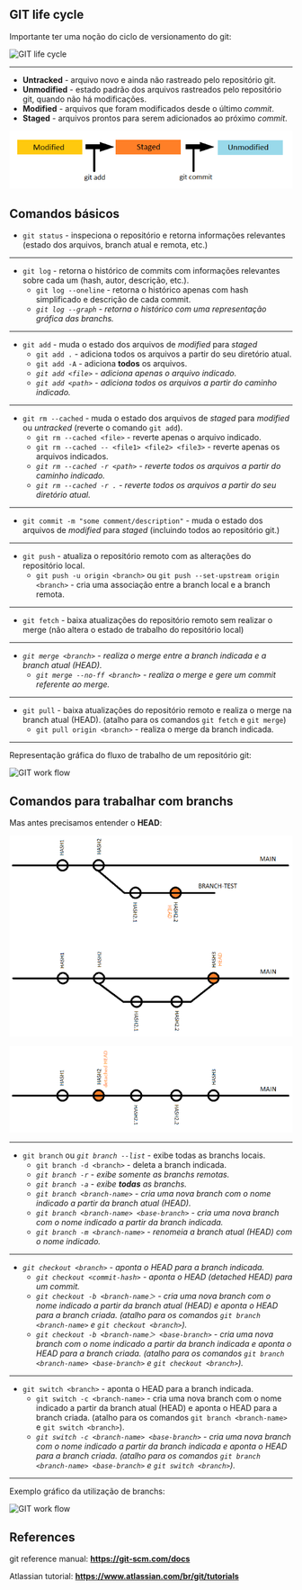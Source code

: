 ## GIT life cycle

Importante ter uma noção do ciclo de versionamento do git:

![GIT life cycle](https://git-scm.com/book/en/v2/images/lifecycle.png)

***

* **Untracked** - arquivo novo e ainda não rastreado pelo repositório git.
* **Unmodified** - estado padrão dos arquivos rastreados pelo repositório git, quando não há modificações.
* **Modified** - arquivos que foram modificados desde o último *commit*.
* **Staged** - arquivos prontos para serem adicionados ao próximo *commit*.

![GIT life cycle](./images/GIT-cycle.png)

## Comandos básicos

* `git status` - inspeciona o repositório e retorna informações relevantes (estado dos arquivos, branch atual e remota, etc.)

***

* `git log` - retorna o histórico de commits com informações relevantes sobre cada um (hash, autor, descrição, etc.).
  * `git log --oneline` - retorna o histórico apenas com hash simplificado e descrição de cada commit.
  * *`git log --graph` - retorna o histórico com uma representação gráfica das branchs.*

***

* `git add` - muda o estado dos arquivos de *modified* para *staged*
  * `git add .` - adiciona todos os arquivos a partir do seu diretório atual.
  * `git add -A` - adiciona **todos** os arquivos.
  * *`git add <file>` - adiciona apenas o arquivo indicado.*
  * *`git add <path>` - adiciona todos os arquivos a partir do caminho indicado.*

***

* `git rm --cached` - muda o estado dos arquivos de *staged* para *modified* ou *untracked* (reverte o comando `git add`).
  * `git rm --cached <file>` - reverte apenas o arquivo indicado.
  * `git rm --cached -- <file1> <file2> <file3>` - reverte apenas os arquivos indicados.
  * *`git rm --cached -r <path>` - reverte todos os arquivos a partir do caminho indicado.*
  * *`git rm --cached -r .` - reverte todos os arquivos a partir do seu diretório atual.*

***

* `git commit -m "some comment/description"` - muda o estado dos arquivos de *modified* para *staged* (incluindo todos ao repositório git.)

***

* `git push` - atualiza o repositório remoto com as alterações do repositório local.
  * `git push -u origin <branch>` ou `git push --set-upstream origin <branch>` - cria uma associação entre a branch local e a branch remota.

***

* `git fetch` - baixa atualizações do repositório remoto sem realizar o merge (não altera o estado de trabalho do repositório local)

***

* *`git merge <branch>` - realiza o merge entre a branch indicada e a branch atual (HEAD).*
  * *`git merge --no-ff <branch>` - realiza o merge e gere um commit referente ao merge.*

***

* `git pull` - baixa atualizações do repositório remoto e realiza o merge na branch atual (HEAD). (atalho para os comandos `git fetch` e `git merge`)
  * `git pull origin <branch>` - realiza o merge da branch indicada.

***

Representação gráfica do fluxo de trabalho de um repositório git:

![GIT work flow](https://cloudstudio.com.au/wp-content/uploads/2021/06/GitWorkflow-4.png)

## Comandos para trabalhar com branchs

Mas antes precisamos entender o **HEAD**:

![GIT HEAD](./images/GIT-merge-HEAD.png)

![GIT HEAD](./images/GIT-detached-HEAD.png)

***

* `git branch` ou *`git branch --list`* - exibe todas as branchs locais.
  * `git branch -d <branch>` - deleta a branch indicada.
  * *`git branch -r` - exibe somente as branchs remotas.*
  * *`git branch -a` - exibe **todas** as branchs.*
  * *`git branch <branch-name>` - cria uma nova branch com o nome indicado a partir da branch atual (HEAD).*
  * *`git branch <branch-name> <base-branch>` - cria uma nova branch com o nome indicado a partir da branch indicada.*
  * *`git branch -m <branch-name>` - renomeia a branch atual (HEAD) com o nome indicado.*

***

* *`git checkout <branch>` - aponta o HEAD para a branch indicada.*
  * *`git checkout <commit-hash>` - aponta o HEAD (detached HEAD) para um commit.*
  * *`git checkout -b <branch-name＞` - cria uma nova branch com o nome indicado a partir da branch atual (HEAD) e aponta o HEAD para a branch criada. (atalho para os comandos `git branch <branch-name>` e `git checkout <branch>`).*
  * *`git checkout -b <branch-name＞ <base-branch>` - cria uma nova branch com o nome indicado a partir da branch indicada e aponta o HEAD para a branch criada. (atalho para os comandos `git branch <branch-name> <base-branch>` e `git checkout <branch>`).*

***

* `git switch <branch>` - aponta o HEAD para a branch indicada.
  * `git switch -c <branch-name>` - cria uma nova branch com o nome indicado a partir da branch atual (HEAD) e aponta o HEAD para a branch criada. (atalho para os comandos `git branch <branch-name>` e `git switch <branch>`).
  * *`git switch -c <branch-name> <base-branch>` - cria uma nova branch com o nome indicado a partir da branch indicada e aponta o HEAD para a branch criada. (atalho para os comandos `git branch <branch-name> <base-branch>` e `git switch <branch>`).*

***

Exemplo gráfico da utilização de branchs:

![GIT work flow](https://static.imasters.com.br/wp-content/uploads/2013/10/git-workflow-release-cycle-4maintenance.png)

## References

git reference manual: **https://git-scm.com/docs**

Atlassian tutorial: **https://www.atlassian.com/br/git/tutorials**